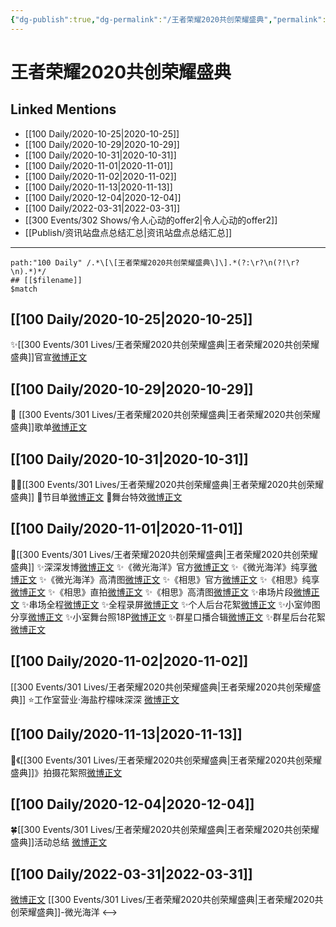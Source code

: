 ```yaml
---
{"dg-publish":true,"dg-permalink":"/王者荣耀2020共创荣耀盛典","permalink":"/王者荣耀2020共创荣耀盛典/","title":"王者荣耀2020共创荣耀盛典","tags":[null],"created":"2022-11-17T21:36:38.000+08:00","updated":"2023-04-11T12:57:30.000+08:00"}
---
```


# 王者荣耀2020共创荣耀盛典

## Linked Mentions
- [[100 Daily/2020-10-25\|2020-10-25]]
- [[100 Daily/2020-10-29\|2020-10-29]]
- [[100 Daily/2020-10-31\|2020-10-31]]
- [[100 Daily/2020-11-01\|2020-11-01]]
- [[100 Daily/2020-11-02\|2020-11-02]]
- [[100 Daily/2020-11-13\|2020-11-13]]
- [[100 Daily/2020-12-04\|2020-12-04]]
- [[100 Daily/2022-03-31\|2022-03-31]]
- [[300 Events/302 Shows/令人心动的offer2\|令人心动的offer2]]
- [[Publish/资讯站盘点总结汇总\|资讯站盘点总结汇总]]


---

```expander
path:"100 Daily" /.*\[\[王者荣耀2020共创荣耀盛典\]\].*(?:\r?\n(?!\r?\n).*)*/
## [[$filename]]
$match
```
## [[100 Daily/2020-10-25\|2020-10-25]]
✨[[300 Events/301 Lives/王者荣耀2020共创荣耀盛典\|王者荣耀2020共创荣耀盛典]]官宣[微博正文](https://m.weibo.cn/6466290670/4563963691403006)
## [[100 Daily/2020-10-29\|2020-10-29]]
💫 [[300 Events/301 Lives/王者荣耀2020共创荣耀盛典\|王者荣耀2020共创荣耀盛典]]歌单[微博正文](https://m.weibo.cn/6466290670/4565290299426327)
## [[100 Daily/2020-10-31\|2020-10-31]]
👏🏻[[300 Events/301 Lives/王者荣耀2020共创荣耀盛典\|王者荣耀2020共创荣耀盛典]]
🎵节目单[微博正文](https://m.weibo.cn/6466290670/4566169585977778)
🎵舞台特效[微博正文](https://m.weibo.cn/6466290670/4566137638227889)
## [[100 Daily/2020-11-01\|2020-11-01]]
💫[[300 Events/301 Lives/王者荣耀2020共创荣耀盛典\|王者荣耀2020共创荣耀盛典]]
✨深深发博[微博正文](https://m.weibo.cn/6466290670/4566546791536122)
✨《微光海洋》官方[微博正文](https://m.weibo.cn/6466290670/4566557541796067)
✨《微光海洋》纯享[微博正文](https://m.weibo.cn/6466290670/4566562122770698)
✨《微光海洋》高清图[微博正文](https://m.weibo.cn/6466290670/4566555314369732)
✨《相思》官方[微博正文](https://m.weibo.cn/6466290670/4566558066878711)
✨《相思》纯享[微博正文](https://m.weibo.cn/6466290670/4566562369438264)
✨《相思》直拍[微博正文](https://m.weibo.cn/6466290670/4566567196824432)
✨《相思》高清图[微博正文](https://m.weibo.cn/6466290670/4566556119672595)
✨串场片段[微博正文](https://m.weibo.cn/6466290670/4566559089240048)
✨串场全程[微博正文](https://m.weibo.cn/6466290670/4566567910376414)
✨全程录屏[微博正文](https://m.weibo.cn/6466290670/4566572037582737)
✨个人后台花絮[微博正文](https://m.weibo.cn/6466290670/4566577288065820)
✨小室帅图分享[微博正文](https://m.weibo.cn/6466290670/4566591431779948)
✨小室舞台照18P[微博正文](https://m.weibo.cn/6466290670/4566576416954518)
✨群星口播合辑[微博正文](https://m.weibo.cn/6466290670/4566481415966896)
✨群星后台花絮[微博正文](https://m.weibo.cn/6466290670/4566503452055115)
## [[100 Daily/2020-11-02\|2020-11-02]]
[[300 Events/301 Lives/王者荣耀2020共创荣耀盛典\|王者荣耀2020共创荣耀盛典]]
⭐工作室营业·海盐柠檬味深深 [微博正文](https://m.weibo.cn/6466290670/4566864905378680)
## [[100 Daily/2020-11-13\|2020-11-13]]
💫《[[300 Events/301 Lives/王者荣耀2020共创荣耀盛典\|王者荣耀2020共创荣耀盛典]]》拍摄花絮照[微博正文](https://m.weibo.cn/6466290670/4570864948881838)

## [[100 Daily/2020-12-04\|2020-12-04]]
🍀[[300 Events/301 Lives/王者荣耀2020共创荣耀盛典\|王者荣耀2020共创荣耀盛典]]活动总结 [微博正文](https://m.weibo.cn/6466290670/4578351828444162)

## [[100 Daily/2022-03-31\|2022-03-31]]
[微博正文](https://m.weibo.cn/1784505431/4753181827400375) [[300 Events/301 Lives/王者荣耀2020共创荣耀盛典\|王者荣耀2020共创荣耀盛典]]-微光海洋
<-->